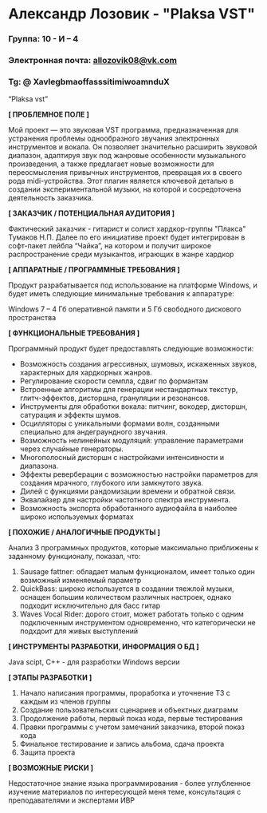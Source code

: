 # Александр Лозовик - "Plaksa VST"

### Группа: 10 - И – 4

### Электронная почта: allozovik08@vk.com

### Tg: @ XavlegbmaoffasssitimiwoamnduX

“Plaksa vst”

**[ ПРОБЛЕМНОЕ ПОЛЕ ]**

Мой проект — это звуковая VST программа, предназначенная для устранения проблемы однообразного звучания электронных инструментов и вокала. Он позволяет значительно расширить звуковой диапазон, адаптируя звук под жанровые особенности музыкального произведения, а также предлагает новые возможности для переосмысления привычных инструментов, превращая их в своего рода midi-устройства. Этот плагин является ключевой деталью в создании экспериментальной музыки, на которой и сосредоточена деятельность заказчика.

**[ ЗАКАЗЧИК / ПОТЕНЦИАЛЬНАЯ АУДИТОРИЯ ]**

Фактический заказчик - гитарист и солист хардкор-группы "Плакса" Тумаков Н.П. Далее по его инициативе проект будет интегрирован в софт-пакет лейбла “Чайка”, на котором и получит широкое распространение среди музыкантов, играющих в жанре хардкор
 
**[ АППАРАТНЫЕ / ПРОГРАММНЫЕ ТРЕБОВАНИЯ ]**

Продукт разрабатывается под использование на платформе Windows, и будет иметь следующие минимальные требования к аппаратуре:

Windows 7 – 4 Гб оперативной памяти и 5 Гб свободного дискового пространства

**[ ФУНКЦИОНАЛЬНЫЕ ТРЕБОВАНИЯ ]**

Программный продукт будет предоставлять следующие возможности:
* Возможность создания агрессивных, шумовых, искаженных звуков, характерных для хардкорных жанров.
*	Регулирование скорости семпла, сдвиг по формантам 
* Встроенные алгоритмы для генерации нестандартных текстур, глитч-эффектов, дисторшна, грануляции и резонансов.
*	Инструменты для обработки вокала: питчинг, вокодер, дисторшн, сатурация и эффекты шумов.
* Осцилляторы с уникальными формами волн, созданными специально для андеграундного звучания.
* Возможность нелинейных модуляций: управление параметрами через случайные генераторы.
*	Многополосный дисторшн с настройками интенсивности и диапазона.
* Эффекты реверберации с возможностью настройки параметров для создания мрачного, глубокого или замкнутого звука.
* Дилей с функциями рандомизации времени и обратной связи.
* Эквалайзер для настройки частотного спектра инструмента.
* Возможность экспорта обработанного аудиофайла в наиболее широко используемых форматах 

 **[ ПОХОЖИЕ / АНАЛОГИЧНЫЕ ПРОДУКТЫ ]**

Анализ 3 программных продуктов, которые максимально приближены к заданному функционалу, показал, что:

1) Sausage fattner: обладает малым функционалом, имеет только один возможный изменяемый параметр
2) QuickBass: широко используется в создании тяежлой музыки, оснащен большим количеством различных настроек, однако подходит исключительно для басс гитар
3) Waves Vocal Rider: дорого стоит, может работать только с одним подключенным инструментом одновременно, что категорически не подхдоит для живых выступлений


**[ ИНСТРУМЕНТЫ РАЗРАБОТКИ, ИНФОРМАЦИЯ О БД ]**

Java scipt, C++ - для разработки Windows версии

**[ ЭТАПЫ РАЗРАБОТКИ ]**

1) Начало написания программы, проработка и уточнение ТЗ с каждым из членов группы 
2) Создание пользовательских сценариев и объектных диаграмм 
3) Продолжение работы, первый показ кода, первые тестирования 
4) Правки программы с учетом замечаний заказчика, второй показ кода 
5) Финальное тестирование и запись альбома, сдача проекта 
6) Защита проекта

**[ ВОЗМОЖНЫЕ РИСКИ ]**

Недостаточное знание языка программирования - более углубленное изучение материалов по интересующей меня теме, консультация с преподавателями и экспертами ИВР
